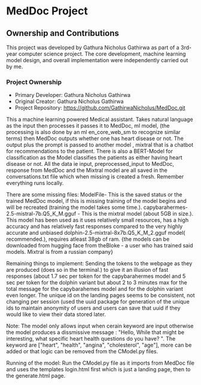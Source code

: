 # MedDoc Project

## Ownership and Contributions
This project was developed by Gathura Nicholus Gathirwa as part of a 3rd-year computer science project. The core development, machine learning model design, and overall implementation were independently carried out by me.

### Project Ownership
- Primary Developer: Gathura Nicholus Gathirwa
- Original Creator: Gathura Nicholus Gathirwa
- Project Repository: https://github.com/GathirwaNicholus/MedDoc.git



This a machine learning powered Medical assistant.
Takes natural language as the input then processes it passes it to MedDoc, ml model, (the 
processing is also done by an ml en_core_web_sm to recognize similar terms) then MedDoc outputs
whether one has heart disease or not. The output plus the prompt is passed to another model
, mixtral that is a chatbot for recommendations to the patient. There is also a BERT-Model
for classification as the Model classifies the patients as either having heart disease or
not.
All the data ie input, preprocessed_input to MedDoc, response from MedDoc and the Mixtral model
are all saved in the conversations.txt file which when missing is created a fresh.
Remember everything runs locally.

There are some missing files:
ModelFile- This is the saved status or the trained MedDoc model, if this is missing training of 
the model begins and will be recreated (training the model takes some time.).
capybarahermes-2.5-mistral-7b.Q5_K_M.gguf - This is the mixtral model (about 5GB in size.). This
model has been used as it uses relatively small resources, has a high accuracy and has relatively
fast responses compared to the very highly accurate and unbiased dolphin-2.5-mixtral-8x7b.Q5_K_M_2.gguf
model( recommended.), requires atleast 38gb of ram.
{the models can be downloaded from hugging face from theBloke - a user who has trained said 
models. Mixtral is from a russian company}

Remaining things to implement:
Sending the tokens to the webpage as they are produced (does so in the terminal.) to give it
an illusion of fast responses (about 1.7 sec per token for the capybarahermes model and 5 sec 
per token for the dolphin variant but about 2 to 3 minutes max for the total message for the capybarahemes
model and for the dolphin variant even longer.
The unique id on the landing pages seems to be consistent, not changing per session (used the uuid
package for generation of the unique ids to maintain anonymity of users and users can save 
that uuid if they would like to view their data stored later.

Note: The model only allows input when cerain keyword are input otherwise the model produces
a dissmissive message : "Hello, While that might be interesting, what specific heart health questions do you have? ".
The keyword are ["heart", "health", "angina", "cholesterol", "age"], more can be added or that
logic can be removed from the CModel.py files.

Running of the model: Run the CModel.py file as it imports from MedDoc file and uses the templates
login.html first which is just a landing page, then to the generate.html page.
